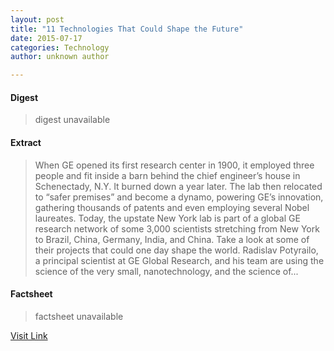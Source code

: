 ```yaml
---
layout: post
title: "11 Technologies That Could Shape the Future"
date: 2015-07-17
categories: Technology
author: unknown author

---
```



#### Digest
>digest unavailable

#### Extract
>When GE opened its first research center in 1900, it employed three people and fit inside a barn behind the chief engineer&#8217;s house in Schenectady, N.Y. It burned down a year later. The lab then relocated to “safer premises” and become a dynamo, powering GE’s innovation, gathering thousands of patents and even employing several Nobel laureates. Today, the upstate New York lab is part of a global GE research network of some 3,000 scientists stretching from New York to Brazil, China, Germany, India, and China. Take a look at some of their projects that could one day shape the world. Radislav Potyrailo, a principal scientist at GE Global Research, and his team are using the science of the very small, nanotechnology, and the science of...

#### Factsheet
>factsheet unavailable

[Visit Link](http://www.gereports.com/post/106571318265)


